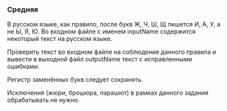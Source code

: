 ### Средняя

В русском языке, как правило, после букв Ж, Ч, Ш, Щ пишется И, А, У, а не Ы, Я, Ю.
Во входном файле с именем inputName содержится некоторый текст на русском языке.

Проверить текст во входном файле на соблюдение данного правила и вывести в выходной
файл outputName текст с исправленными ошибками.

Регистр заменённых букв следует сохранять.

Исключения (жюри, брошюра, парашют) в рамках данного задания обрабатывать не нужно.